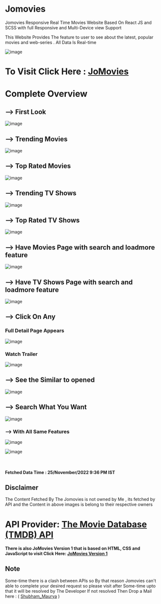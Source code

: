 # Jomovies

 Jomovies Responsive Real Time Movies Website  Based On React JS and SCSS with full Responsive and Multi-Device view Support
 
 
 This Website Provides The feature to user to see about the latest, popular movies and web-series . All Data Is Real-time

![image](https://user-images.githubusercontent.com/65014926/204024330-b40e903e-d7ad-4b0c-ad42-9daf7a9dc74c.png)



# To Visit Click Here  : <a href = "">JoMovies </a>




# Complete Overview

## --> First Look

![image](https://user-images.githubusercontent.com/65014926/204024630-ab35cc83-7b1e-42c4-ab30-0dfbc8975cbf.png)



## --> Trending Movies

![image](https://user-images.githubusercontent.com/65014926/204024741-bcf34e12-a91b-4ada-8db1-d1473e884884.png)



## --> Top Rated Movies

![image](https://user-images.githubusercontent.com/65014926/204024893-9bba40aa-92f7-47d3-9bc8-a2eeb0052215.png)


## --> Trending TV Shows

![image](https://user-images.githubusercontent.com/65014926/204025018-765fb224-e439-4bf2-b80e-0ed746c49b75.png)

## --> Top Rated TV Shows

![image](https://user-images.githubusercontent.com/65014926/204025238-e25cd80c-bcb3-42d6-b5a8-c10b988a4d28.png)



## --> Have Movies Page with search and loadmore feature

![image](https://user-images.githubusercontent.com/65014926/204026022-63cbc7bd-f004-4fe9-9b4d-acc006b77b09.png)



## --> Have TV Shows Page with search and loadmore feature


![image](https://user-images.githubusercontent.com/65014926/204025856-355ae9d0-bdd1-41cf-84fb-c4a66b11310d.png)



## --> Click On Any 

### Full Detail Page Appears


![image](https://user-images.githubusercontent.com/65014926/204026364-bfc382f5-520b-4ef8-a1b7-61da8a2e8694.png)



### Watch Trailer 

![image](https://user-images.githubusercontent.com/65014926/204026768-ceeaacb4-74c0-4871-9d57-d04cd94c248e.png)



## --> See the Similar to opened

![image](https://user-images.githubusercontent.com/65014926/204027013-382605bc-3539-4bc3-ab6d-9f0d673338c7.png)






## --> Search What You Want 

![image](https://user-images.githubusercontent.com/65014926/204027833-09bb93e6-953e-4a02-a5cc-f6481599063d.png)


### --> With All Same Features 

![image](https://user-images.githubusercontent.com/65014926/204028129-e9107f2f-c90e-4d40-8dd2-70c862a756cf.png)

![image](https://user-images.githubusercontent.com/65014926/204028546-c56dce65-a63f-49fb-9d4f-76b008ac00cd.png)




<br>

#### Fetched Data Time : 25/November/2022 9:36 PM IST



   ## Disclaimer   
   
   The Content Fetched By The Jomovies is not owned by Me , its fetched by API and the Content in above images is belong to their respective owners 
   
  # API Provider: <a href = "https://developers.themoviedb.org/3"> The Movie Database (TMDB) API </a> 
         

      
   #### There is also JoMovies Version 1 that is based on HTML, CSS and JavaScript to visit Click Here: <a href = "https://shubham996633.github.io/Jomovies__Responsive__Movies__Website/">JoMovies Version 1</a>

 ## Note
 
   Some-time there is a clash between APIs so By that reason Jomovies can't  
   able to complete your desired request so please visit after Some-time upto that it will be resolved by The Developer
   If not resolved Then Drop a Mail here : ( <a href = "mailto:shubhammaurya996633+work@gmail.com"> Shubham_Maurya</a> )



